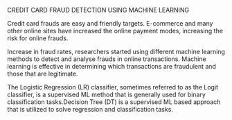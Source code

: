 CREDIT CARD FRAUD DETECTION USING MACHINE LEARNING

Credit card frauds are easy and friendly targets. E-commerce and many other online sites have increased the online payment modes, increasing the risk for online frauds. 

Increase in fraud rates, researchers started using different machine learning methods to detect and analyse frauds in online transactions.
Machine learning is effective in determining which transactions are fraudulent and those that are legitimate.

The Logistic Regression (LR) classifier, sometimes referred to as the Logit classifier, is a supervised ML method that is generally used for binary classification tasks.Decision Tree (DT) is a supervised ML based approach that is utilized to solve regression and classification tasks.
 

